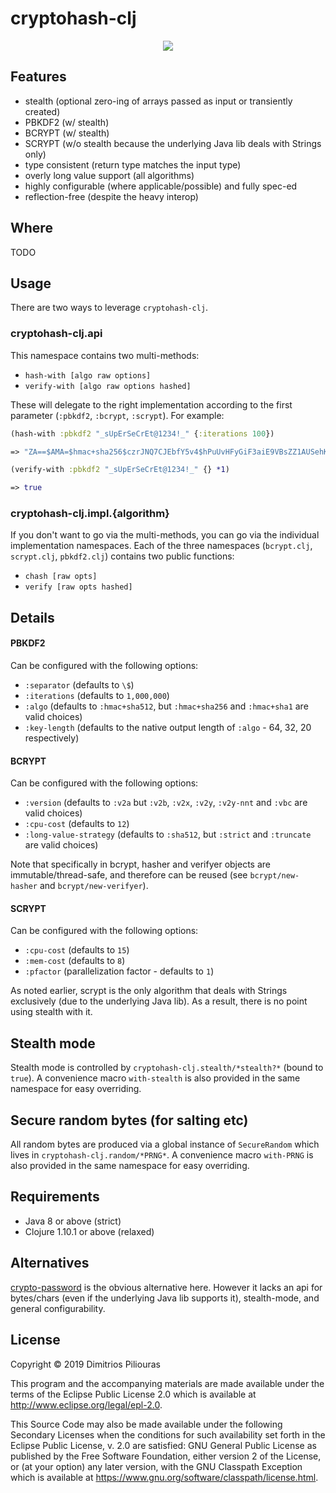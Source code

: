 # cryptohash-clj

<p align="center">
  <img src="https://media.kasperskydaily.com/wp-content/uploads/sites/92/2014/04/06043900/hash.jpg"/>
</p>


## Features

- stealth (optional zero-ing of arrays passed as input or transiently created)
- PBKDF2 (w/ stealth)
- BCRYPT (w/ stealth) 
- SCRYPT (w/o stealth because the underlying Java lib deals with Strings only)
- type consistent (return type matches the input type)
- overly long value support (all algorithms)
- highly configurable (where applicable/possible) and fully spec-ed
- reflection-free (despite the heavy interop)

## Where

TODO 

## Usage
There are two ways to leverage `cryptohash-clj`. 

### cryptohash-clj.api
This namespace contains two multi-methods:

- `hash-with [algo raw options]`
- `verify-with [algo raw options hashed]`

These will delegate to the right implementation according to the first parameter (`:pbkdf2`, `:bcrypt`, `:scrypt`). For example:

```clj
(hash-with :pbkdf2 "_sUpErSeCrEt@1234!_" {:iterations 100})

=> "ZA==$AMA=$hmac+sha256$czrJNQ7CJEbfY5v4$hPuUvHFyGiF3aiE9VBsZZ1AUSehKRbQo"

(verify-with :pbkdf2 "_sUpErSeCrEt@1234!_" {} *1)

=> true
```

### cryptohash-clj.impl.{algorithm}
If you don't want to go via the multi-methods, you can go via the individual implementation namespaces.
Each of the three namespaces (`bcrypt.clj`, `scrypt.clj`, `pbkdf2.clj`) contains two public functions:

- `chash [raw opts]` 
- `verify [raw opts hashed]`

## Details

#### PBKDF2
Can be configured with the following options:

- `:separator`  (defaults to `\$`)
- `:iterations` (defaults to `1,000,000`)
- `:algo` (defaults to `:hmac+sha512`, but `:hmac+sha256` and `:hmac+sha1` are valid choices)
- `:key-length` (defaults to the native output length of `:algo` - 64, 32, 20 respectively)

#### BCRYPT

Can be configured with the following options:

- `:version` (defaults to `:v2a` but `:v2b`, `:v2x`, `:v2y`, `:v2y-nnt` and `:vbc` are valid choices) 
- `:cpu-cost` (defaults to `12`)
- `:long-value-strategy` (defaults to `:sha512`, but `:strict` and `:truncate` are valid choices)

Note that specifically in bcrypt, hasher and verifyer objects are immutable/thread-safe, and therefore can be reused 
(see `bcrypt/new-hasher` and `bcrypt/new-verifyer`). 

#### SCRYPT

Can be configured with the following options:

- `:cpu-cost` (defaults to `15`) 
- `:mem-cost` (defaults to `8`)
- `:pfactor` (parallelization factor - defaults to `1`)

As noted earlier, scrypt is the only algorithm that deals with Strings exclusively (due to the underlying Java lib). 
As a result, there is no point using stealth with it.

## Stealth mode

Stealth mode is controlled by `cryptohash-clj.stealth/*stealth?*` (bound to `true`). 
A convenience macro `with-stealth` is also provided in the same namespace for easy overriding.

## Secure random bytes (for salting etc)

All random bytes are produced via a global instance of `SecureRandom` which lives in `cryptohash-clj.random/*PRNG*`.
A convenience macro `with-PRNG` is also provided in the same namespace for easy overriding.

## Requirements

- Java 8 or above (strict)
- Clojure 1.10.1 or above  (relaxed)

## Alternatives
[crypto-password](https://github.com/weavejester/crypto-password) is the obvious alternative here.
However it lacks an api for bytes/chars (even if the underlying Java lib supports it), stealth-mode, and general configurability.
  

## License

Copyright © 2019 Dimitrios Piliouras

This program and the accompanying materials are made available under the
terms of the Eclipse Public License 2.0 which is available at
http://www.eclipse.org/legal/epl-2.0.

This Source Code may also be made available under the following Secondary
Licenses when the conditions for such availability set forth in the Eclipse
Public License, v. 2.0 are satisfied: GNU General Public License as published by
the Free Software Foundation, either version 2 of the License, or (at your
option) any later version, with the GNU Classpath Exception which is available
at https://www.gnu.org/software/classpath/license.html.
